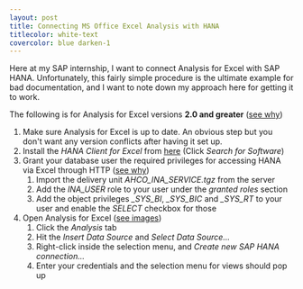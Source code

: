 ```yaml
---
layout: post
title: Connecting MS Office Excel Analysis with HANA
titlecolor: white-text
covercolor: blue darken-1
---
```


Here at my SAP internship, I want to connect Analysis for Excel with
SAP HANA. Unfortunately, this fairly simple procedure is the ultimate example for
bad documentation, and I want to note down my approach here for getting it to work.

The following is for Analysis for Excel versions **2.0 and greater** ([see why](http://scn.sap.com/docs/DOC-63785))

<ol>
<li>Make sure Analysis for Excel is up to date. An obvious step but you don't want any version conflicts after having it set up.</li>
<li>Install the <em>HANA Client for Excel</em> from <a href="https://support.sap.com/software/installations.html">here</a> (Click <em>Search for Software</em>)</li>
<li>Grant your database user the required privileges for accessing HANA via Excel through HTTP (<a href="http://scn.sap.com/community/businessobjects-analysis-ms-office/blog">see why</a>)

<ol>
<li>Import the delivery unit <em>AHCO_INA_SERVICE.tgz</em> from the server</li>
<li>Add the <em>INA_USER</em> role to your user under the <em>granted roles</em> section</li>
<li>Add the object privileges <em>_SYS_BI</em>, <em>_SYS_BIC</em> and <em>_SYS_RT</em> to your user and enable the <em>SELECT</em> checkbox for those</li>
</ol></li>
<li>Open Analysis for Excel (<a href="http://scn.sap.com/docs/DOC-63784">see images</a>)

<ol>
<li>Click the <em>Analysis</em> tab</li>
<li>Hit the <em>Insert Data Source</em> and <em>Select Data Source...</em></li>
<li>Right-click inside the selection menu, and <em>Create new SAP HANA connection...</em></li>
<li>Enter your credentials and the selection menu for views should pop up</li>
</ol></li>
</ol>
